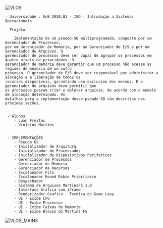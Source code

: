 
 
![VLOS](https://raw.githubusercontent.com/luandkg/iso/master/res/VLOS.png)

    - Universidade : UnB 2020.01 - ISO : Introdução a Sistemas Operacionais
    
    - Projeto
    
        Implementação de um pseudo-SO multiprogramado, composto por um Gerenciador de Processos,
    por um Gerenciador de Memória, por um Gerenciador de E/S e por um Gerenciador de Arquivos. O
    gerenciador de processos deve ser capaz de agrupar os processos em quatro níveis de prioridades. O
    gerenciador de memória deve garantir que um processo não acesse as regiões de memória de um outro
    processo. O gerenciador de E/S deve ser responsável por administrar a alocação e a liberação de todos os
    recursos disponíveis, garantindo uso exclusivo dos mesmos. E o gerenciador de arquivos deve permitir que
    os processos possam criar e deletar arquivos, de acordo com o modelo de alocação determinado. Os
    detalhes para a implementação desse pseudo-SO são descritos nas próximas seções.
    
     
     - Alunos
        - Luan Freitas
        - Vinícius Martins
        
        
     - IMPLEMENTAÇÕES
        - Pseudo OS 
        - Inicializador de Arquitura
        - Inicializador de Processador
        - Inicializador de Disposistivos Perifericos
        - Gerenciador de Processos
        - Gerenciador de Memoria
        - Gerenciador de Recursos
        - Escalonador Fifo
        - Escalonador Round Robin Prioritario
        - Despachador
        - Sistema de Arquivos MartinsFS 1.0
        - Interface Grafica com iFrame
        - Renderizador Grafico - Tecnica de Game Loop
        - UI - Exibe CPU
        - UI - Exibe Processos
        - UI - Exibe Faixas de Memoria
        - UI - Exibe Blocos do Martins FS
     
     
![VLOS_MAINS](https://raw.githubusercontent.com/luandkg/iso/master/res/vlos_main.png)
